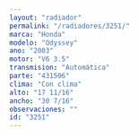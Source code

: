 ```yaml
---
layout: "radiador"
permalink: "/radiadores/3251/"
marca: "Honda"
modelo: "Odyssey"
ano: "2003"
motor: "V6 3.5"
transmision: "Automática"
parte: "431506"
clima: "Con clima"
alto: "17 11/16"
ancho: "30 7/16"
observaciones: ""
id: "3251"
---
```


